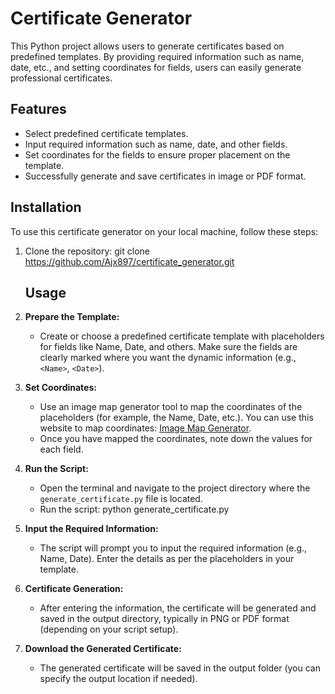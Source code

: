 # Certificate Generator

This Python project allows users to generate certificates based on predefined templates. By providing required information such as name, date, etc., and setting coordinates for fields, users can easily generate professional certificates.

## Features

- Select predefined certificate templates.
- Input required information such as name, date, and other fields.
- Set coordinates for the fields to ensure proper placement on the template.
- Successfully generate and save certificates in image or PDF format.

## Installation

To use this certificate generator on your local machine, follow these steps:

1. Clone the repository:
   git clone https://github.com/Ajx897/certificate_generator.git

   ## Usage

1. **Prepare the Template:**
   - Create or choose a predefined certificate template with placeholders for fields like Name, Date, and others. Make sure the fields are clearly marked where you want the dynamic information (e.g., `<Name>`, `<Date>`).

2. **Set Coordinates:**
   - Use an image map generator tool to map the coordinates of the placeholders (for example, the Name, Date, etc.). You can use this website to map coordinates: [Image Map Generator](https://www.image-map.net/).
   - Once you have mapped the coordinates, note down the values for each field.

3. **Run the Script:**
   - Open the terminal and navigate to the project directory where the `generate_certificate.py` file is located.
   - Run the script:
     python generate_certificate.py
   
4. **Input the Required Information:**
   - The script will prompt you to input the required information (e.g., Name, Date). Enter the details as per the placeholders in your template.

5. **Certificate Generation:**
   - After entering the information, the certificate will be generated and saved in the output directory, typically in PNG or PDF format (depending on your script setup).

6. **Download the Generated Certificate:**
   - The generated certificate will be saved in the output folder (you can specify the output location if needed).
